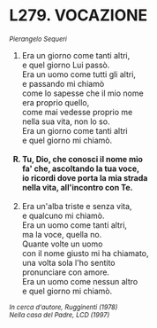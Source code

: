 # L279. VOCAZIONE

<sub><i>Pierangelo Sequeri</i></sub>
<ol>
	<li>Era un giorno come tanti altri,<br>
		e quel giorno Lui passò.<br>
		Era un uomo come tutti gli altri,<br>
		e passando mi chiamò<br>
		come lo sapesse che il mio nome<br>
		era proprio quello,<br>
		come mai vedesse proprio me<br>
		nella sua vita, non lo so.<br>
		Era un giorno come tanti altri<br>
		e quel giorno mi chiamò.</li><br>
	<b><li type="A" value="18">Tu, Dio, che conosci il nome mio<br>
		fa' che, ascoltando la tua voce,<br>
		io ricordi dove porta la mia strada<br>
		nella vita, all'incontro con Te.</li></b><br>
	<li value="2">Era un'alba triste e senza vita,<br>
		e qualcuno mi chiamò.<br>
		Era un uomo come tanti altri,<br>
		ma la voce, quella no.<br>
		Quante volte un uomo<br>
		con il nome giusto mi ha chiamato,<br>
		una volta sola l'ho sentito<br>
		pronunciare con amore.<br>
		Era un uomo come nessun altro<br>
		e quel giorno mi chiamò.</li>
</ol>
<sub><i>In cerca d'autore, Rugginenti (1978)<br>Nella casa del Padre, LCD (1997)</i></sub>
